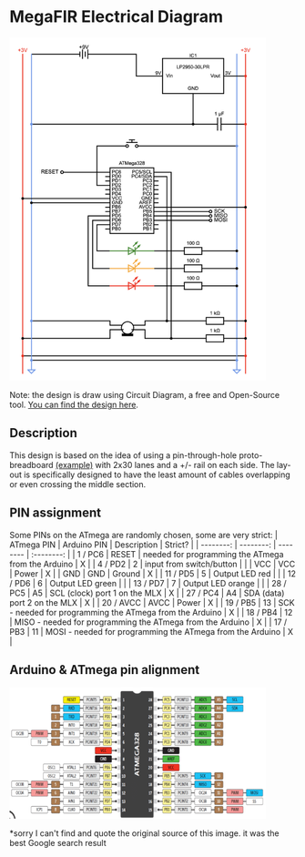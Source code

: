 # MegaFIR Electrical Diagram

<img src="https://raw.githubusercontent.com/MakeInBelgium/No-Touch-IR-Thermometer/master/Pictures/MegaFIR_ElectricalDiagram_v001.png" width="450">

Note: the design is draw using Circuit Diagram, a free and Open-Source tool. [You can find the design here](https://www.circuit-diagram.org/circuits/e216c06a74a149ee9efb37499b95ee45).

## Description
This design is based on the idea of using a pin-through-hole proto-breadboard [(example)](https://www.adafruit.com/product/571) with 2x30 lanes and a +/- rail on each side. The lay-out is specifically designed to have the least amount of cables overlapping or even crossing the middle section. 

## PIN assignment
Some PINs on the ATmega are randomly chosen, some are very strict:
| ATmega PIN | Arduino PIN | Description | Strict? |
| --------: | --------: | -------- | :--------: | 
| 1 / PC6 | RESET | needed for programming the ATmega from the Arduino | X |
| 4 / PD2 | 2 | input from switch/button |  |
| VCC | VCC | Power | X |
| GND | GND | Ground | X |
| 11 / PD5 | 5 | Output LED red | |
| 12 / PD6 | 6 | Output LED green | | 
| 13 / PD7 | 7 | Output LED orange | | 
| 28 / PC5 | A5 | SCL (clock) port 1 on the MLX | X |
| 27 / PC4 | A4 | SDA (data) port 2 on the MLX | X |
| 20 / AVCC | AVCC | Power | X |
| 19 / PB5 | 13 | SCK - needed for programming the ATmega from the Arduino | X |
| 18 / PB4 | 12 | MISO - needed for programming the ATmega from the Arduino | X |
| 17 / PB3 | 11 | MOSI - needed for programming the ATmega from the Arduino | X |

## Arduino & ATmega pin alignment

<img src="https://raw.githubusercontent.com/MakeInBelgium/No-Touch-IR-Thermometer/master/Mega_FIR/Pictures/ATmega328-and-the-Arduino-pin-out.png" width="450">

*sorry I can't find and quote the original source of this image. it was the best Google search result
